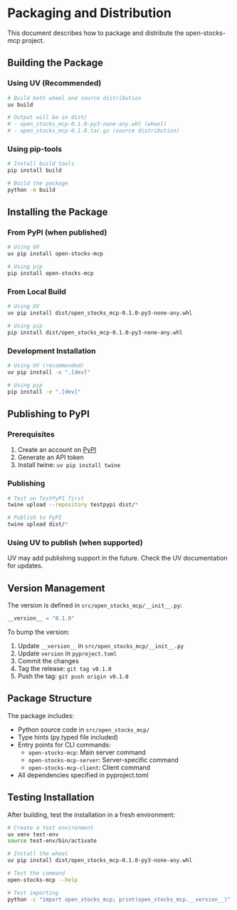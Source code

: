 # Packaging and Distribution

This document describes how to package and distribute the open-stocks-mcp project.

## Building the Package

### Using UV (Recommended)

```bash
# Build both wheel and source distribution
uv build

# Output will be in dist/
# - open_stocks_mcp-0.1.0-py3-none-any.whl (wheel)
# - open_stocks_mcp-0.1.0.tar.gz (source distribution)
```

### Using pip-tools

```bash
# Install build tools
pip install build

# Build the package
python -m build
```

## Installing the Package

### From PyPI (when published)

```bash
# Using UV
uv pip install open-stocks-mcp

# Using pip
pip install open-stocks-mcp
```

### From Local Build

```bash
# Using UV
uv pip install dist/open_stocks_mcp-0.1.0-py3-none-any.whl

# Using pip
pip install dist/open_stocks_mcp-0.1.0-py3-none-any.whl
```

### Development Installation

```bash
# Using UV (recommended)
uv pip install -e ".[dev]"

# Using pip
pip install -e ".[dev]"
```

## Publishing to PyPI

### Prerequisites

1. Create an account on [PyPI](https://pypi.org)
2. Generate an API token
3. Install twine: `uv pip install twine`

### Publishing

```bash
# Test on TestPyPI first
twine upload --repository testpypi dist/*

# Publish to PyPI
twine upload dist/*
```

### Using UV to publish (when supported)

UV may add publishing support in the future. Check the UV documentation for updates.

## Version Management

The version is defined in `src/open_stocks_mcp/__init__.py`:

```python
__version__ = "0.1.0"
```

To bump the version:
1. Update `__version__` in `src/open_stocks_mcp/__init__.py`
2. Update `version` in `pyproject.toml`
3. Commit the changes
4. Tag the release: `git tag v0.1.0`
5. Push the tag: `git push origin v0.1.0`

## Package Structure

The package includes:
- Python source code in `src/open_stocks_mcp/`
- Type hints (py.typed file included)
- Entry points for CLI commands:
  - `open-stocks-mcp`: Main server command
  - `open-stocks-mcp-server`: Server-specific command
  - `open-stocks-mcp-client`: Client command
- All dependencies specified in pyproject.toml

## Testing Installation

After building, test the installation in a fresh environment:

```bash
# Create a test environment
uv venv test-env
source test-env/bin/activate

# Install the wheel
uv pip install dist/open_stocks_mcp-0.1.0-py3-none-any.whl

# Test the command
open-stocks-mcp --help

# Test importing
python -c "import open_stocks_mcp; print(open_stocks_mcp.__version__)"
```